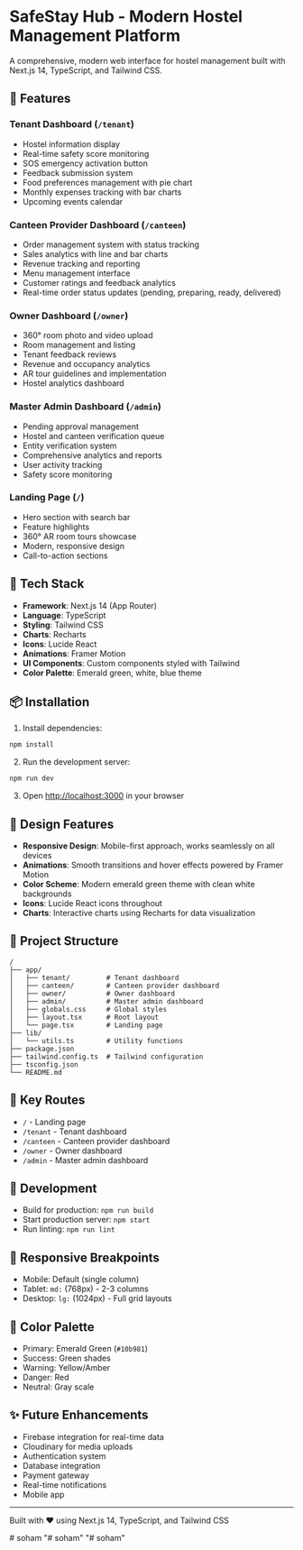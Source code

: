 # SafeStay Hub - Modern Hostel Management Platform

A comprehensive, modern web interface for hostel management built with Next.js 14, TypeScript, and Tailwind CSS.

## 🎯 Features

### Tenant Dashboard (`/tenant`)
- Hostel information display
- Real-time safety score monitoring
- SOS emergency activation button
- Feedback submission system
- Food preferences management with pie chart
- Monthly expenses tracking with bar charts
- Upcoming events calendar

### Canteen Provider Dashboard (`/canteen`)
- Order management system with status tracking
- Sales analytics with line and bar charts
- Revenue tracking and reporting
- Menu management interface
- Customer ratings and feedback analytics
- Real-time order status updates (pending, preparing, ready, delivered)

### Owner Dashboard (`/owner`)
- 360° room photo and video upload
- Room management and listing
- Tenant feedback reviews
- Revenue and occupancy analytics
- AR tour guidelines and implementation
- Hostel analytics dashboard

### Master Admin Dashboard (`/admin`)
- Pending approval management
- Hostel and canteen verification queue
- Entity verification system
- Comprehensive analytics and reports
- User activity tracking
- Safety score monitoring

### Landing Page (`/`)
- Hero section with search bar
- Feature highlights
- 360° AR room tours showcase
- Modern, responsive design
- Call-to-action sections

## 🚀 Tech Stack

- **Framework**: Next.js 14 (App Router)
- **Language**: TypeScript
- **Styling**: Tailwind CSS
- **Charts**: Recharts
- **Icons**: Lucide React
- **Animations**: Framer Motion
- **UI Components**: Custom components styled with Tailwind
- **Color Palette**: Emerald green, white, blue theme

## 📦 Installation

1. Install dependencies:
```bash
npm install
```

2. Run the development server:
```bash
npm run dev
```

3. Open [http://localhost:3000](http://localhost:3000) in your browser

## 🎨 Design Features

- **Responsive Design**: Mobile-first approach, works seamlessly on all devices
- **Animations**: Smooth transitions and hover effects powered by Framer Motion
- **Color Scheme**: Modern emerald green theme with clean white backgrounds
- **Icons**: Lucide React icons throughout
- **Charts**: Interactive charts using Recharts for data visualization

## 📁 Project Structure

```
/
├── app/
│   ├── tenant/         # Tenant dashboard
│   ├── canteen/        # Canteen provider dashboard
│   ├── owner/          # Owner dashboard
│   ├── admin/          # Master admin dashboard
│   ├── globals.css     # Global styles
│   ├── layout.tsx      # Root layout
│   └── page.tsx        # Landing page
├── lib/
│   └── utils.ts        # Utility functions
├── package.json
├── tailwind.config.ts  # Tailwind configuration
├── tsconfig.json
└── README.md
```

## 🎯 Key Routes

- `/` - Landing page
- `/tenant` - Tenant dashboard
- `/canteen` - Canteen provider dashboard
- `/owner` - Owner dashboard
- `/admin` - Master admin dashboard

## 🔧 Development

- Build for production: `npm run build`
- Start production server: `npm start`
- Run linting: `npm run lint`

## 📱 Responsive Breakpoints

- Mobile: Default (single column)
- Tablet: `md:` (768px) - 2-3 columns
- Desktop: `lg:` (1024px) - Full grid layouts

## 🎨 Color Palette

- Primary: Emerald Green (`#10b981`)
- Success: Green shades
- Warning: Yellow/Amber
- Danger: Red
- Neutral: Gray scale

## ✨ Future Enhancements

- Firebase integration for real-time data
- Cloudinary for media uploads
- Authentication system
- Database integration
- Payment gateway
- Real-time notifications
- Mobile app

---

Built with ❤️ using Next.js 14, TypeScript, and Tailwind CSS

#   s o h a m  
 "# soham" 
"# soham" 
